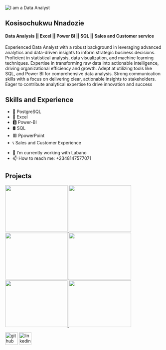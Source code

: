 ![I am a Data Analyst](https://i.postimg.cc/m2wWnLhJ/Kosisochukwu.jpg) 

## Kosisochukwu Nnadozie
#### Data Analysis || Excel || Power BI || SQL || Sales and Customer service
Experienced Data Analyst with a robust background in leveraging advanced analytics and data-driven insights to inform strategic business decisions. Proficient in statistical analysis, data visualization, and machine learning techniques. Expertise in transforming raw data into actionable intelligence, driving organizational efficiency and growth. Adept at utilizing tools like SQL, and Power BI for comprehensive data analysis. Strong communication skills with a focus on delivering clear, actionable insights to stakeholders. Eager to contribute analytical expertise to drive innovation and success



## Skills and Experience
* 🐘 PostgreSQL
* 📗 Excel
* 🅱️ Power-BI
* 🛢️ SQL
* 🟥 PpowerPoint
* 📞 Sales and Customer Experience

- 🔭 I’m currently working with Labano
- 📫 How to reach me: +2348147577071

## Projects
<a href="https://github.com/Kosilive/Kosisochukwu-Nnadozie.github.io/blob/main/Nigeria%20State%20by%20Population.txt">
    <img src="https://i.postimg.cc/qM0WdP3K/Nigerian-State-by-Population.png" width="200" height="150">
</a>

<a href="https://github.com/Kosilive/Kosisochukwu-Nnadozie.github.io/blob/main/Supreme%20Market%20Sales%20Report%202014-2017.txt">
    <img src="https://i.postimg.cc/cL1H6kVg/Supreme-Market-Sales-Report-1.png" width="200" height="150">
</a>

<a href="https://github.com/Kosilive/Kosisochukwu-Nnadozie.github.io/blob/main/Supreme%20Market%20Sales%20Report%202014-2017.txt">
    <img src="https://i.postimg.cc/Hs9nY1P1/Supreme-Market-Sales-Report-2.png" width="200" height="150">
</a>

<a href="https://github.com/Kosilive/Kosisochukwu-Nnadozie.github.io/blob/main/Super%20Market%20Sales%202023.txt">
    <img src="https://i.postimg.cc/NMMZZm9z/Super-Market-2023.png" width="200" height="150">
</a>

<a href="https://i.postimg.cc/zfBpgV8z/Road-Accident-Analysis.jpg">
    <img src="https://i.postimg.cc/zfBpgV8z/Road-Accident-Analysis.jpg" width="200" height="150">
</a>

<a href="https://i.postimg.cc/tgDX3fzb/Kay-beauty-hair.png">
    <img src="https://i.postimg.cc/tgDX3fzb/Kay-beauty-hair.png" width="200" height="150">



[<img src='https://cdn.jsdelivr.net/npm/simple-icons@3.0.1/icons/github.svg' alt='github' height='40'>](https://github.com/Kosilive)  [<img src='https://cdn.jsdelivr.net/npm/simple-icons@3.0.1/icons/linkedin.svg' alt='linkedin' height='40'>](https://www.linkedin.com/in/kosisochukwu-nnadozie-683b01235//)  

